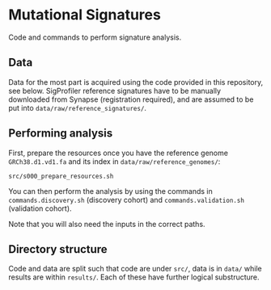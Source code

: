 # Mutational Signatures

Code and commands to perform signature analysis.

## Data

Data for the most part is acquired using the code provided in this repository,
see below. SigProfiler reference signatures have to be manually downloaded from
Synapse (registration required), and are assumed to be put into
`data/raw/reference_signatures/`.

## Performing analysis

First, prepare the resources once you have the reference genome `GRCh38.d1.vd1.fa`
and its index in `data/raw/reference_genomes/`:

`src/s000_prepare_resources.sh`

You can then perform the analysis by using the commands in `commands.discovery.sh`
(discovery cohort) and `commands.validation.sh` (validation cohort).

Note that you will also need the inputs in the correct paths.

## Directory structure

Code and data are split such that code are under `src/`, data is in `data/`
while results are within `results/`. Each of these have further logical
substructure.

